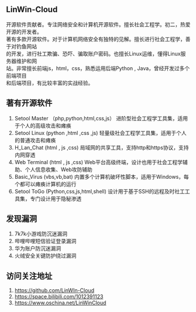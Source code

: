 ## LinWin-Cloud

开源软件贡献者。专注网络安全和计算机开源软件。擅长社会工程学。初二，热爱开源的开发者。
<br />
著有多款开源软件。对于计算机网络安全有独特的见解。擅长进行社会工程学，善于对钓鱼网站
<br />
的开发，进行社工欺骗、恐吓、骗取账户密码。也擅长Linux运维，懂得Linux服务器维护和网
<br />
站。非常擅长前端js，html，css，熟悉运用后端Python , Java，曾经开发过多个前端项目
<br />
和后端项目，有比较丰富的实战经验。
                       
## 著有开源软件
1. Setool Master   （php,python,html,css,js）   进阶型社会工程学工具集，适用于个人的高级攻击和瘫痪
2. Setool Linux     (python ,html ,css ,js)     轻量级社会工程学工具集，适用于个人的普通攻击和瘫痪
3. H_Lan_Chat       (html , js ,css)            局域网的共享工具，支持http和https协议，支持内网穿透
4. Web Terminal     (html , js ,css)            Web平台高级终端，设计也用于社会工程学辅助、个人信息收集、Web攻防辅助
5. Basic_Virus      (vbs,vb,bat)                内置多个计算机破坏性脚本，适用于Windows，每个都可以瘫痪计算机的运行
6. Setool ToGo      (Python,css,js,html,shell)  设计用于基于SSH的远程及时社工工具集，专门设计用于隐秘渗透

## 发现漏洞
1. 7k7k小游戏防沉迷漏洞
2. 哔哩哔哩短信验证登录漏洞
3. 华为账户防沉迷漏洞
4. 火绒安全关键防护绕过漏洞

## 访问关注地址
1. https://github.com/LinWIn-Cloud
2. https://space.bilibili.com/1012391123
3. https://www.oschina.net/LinWinCloud

